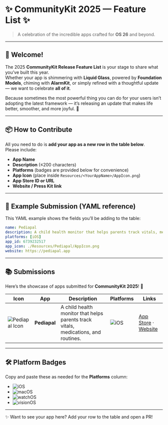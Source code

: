 # ✨ CommunityKit 2025 — Feature List ✨
> A celebration of the incredible apps crafted for **OS 26** and beyond.  

---

## 🎉 Welcome!
The 2025 **CommunityKit Release Feature List** is your stage to share what you’ve built this year.  
Whether your app is shimmering with **Liquid Glass**, powered by **Foundation Models**, chiming with **AlarmKit**, or simply refined with a thoughtful update — we want to celebrate **all of it**.  

Because sometimes the most powerful thing you can do for your users isn’t adopting the latest framework — it’s releasing an update that makes life better, smoother, and more joyful. 🌱  

---

## 📦 How to Contribute
All you need to do is **add your app as a new row in the table below**.  
Please include:  

- **App Name**  
- **Description** (≤200 characters)  
- **Platforms** (badges are provided below for convenience)  
- **App Icon** (place inside `Resources/<YourAppName>/AppIcon.png`)  
- **App Store ID or URL**  
- **Website / Press Kit link**  

---

## 📝 Example Submission (YAML reference)
This YAML example shows the fields you’ll be adding to the table:  

```yaml
name: Pediapal
description: A child health monitor that helps parents track vitals, medications, and routines.
platforms: [iOS]
app_id: 6739232517
app_icon: ./Resources/Pediapal/AppIcon.png
website: https://pediapal.app
```

---

## 📚 Submissions
Here’s the showcase of apps submitted for **CommunityKit 2025**! 🎉  

| Icon | App | Description | Platforms | Links |
|------|-----|-------------|-----------|-------|
| ![Pediapal Icon](./Resources/Pediapal/AppIcon.png) | **Pediapal** | A child health monitor that helps parents track vitals, medications, and routines. | ![iOS](https://img.shields.io/badge/iOS-blue?logo=apple&logoColor=white) | [App Store](https://apps.apple.com/app/id6739232517) · [Website](https://pediapal.app) |

---

## 🛠 Platform Badges
Copy and paste these as needed for the **Platforms** column:  

- ![iOS](https://img.shields.io/badge/iOS-blue?logo=apple&logoColor=white)  
- ![macOS](https://img.shields.io/badge/macOS-black?logo=apple&logoColor=white)  
- ![watchOS](https://img.shields.io/badge/watchOS-green?logo=apple&logoColor=white)  
- ![visionOS](https://img.shields.io/badge/visionOS-purple?logo=apple&logoColor=white)  

---

✨ Want to see your app here? Add your row to the table and open a PR!  
